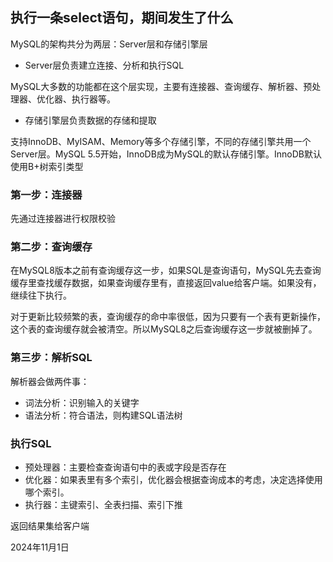 ## 执行一条select语句，期间发生了什么

MySQL的架构共分为两层：Server层和存储引擎层

* Server层负责建立连接、分析和执行SQL

​		MySQL大多数的功能都在这个层实现，主要有连接器、查询缓存、解析器、预处理器、优化器、执行器等。

* 存储引擎层负责数据的存储和提取

​		支持InnoDB、MyISAM、Memory等多个存储引擎，不同的存储引擎共用一个Server层。MySQL 5.5开始，InnoDB成为MySQL的默认存储引擎。InnoDB默认使用B+树索引类型

### 第一步：连接器

先通过连接器进行权限校验

### 第二步：查询缓存

在MySQL8版本之前有查询缓存这一步，如果SQL是查询语句，MySQL先去查询缓存里查找缓存数据，如果查询缓存里有，直接返回value给客户端。如果没有，继续往下执行。

对于更新比较频繁的表，查询缓存的命中率很低，因为只要有一个表有更新操作，这个表的查询缓存就会被清空。所以MySQL8之后查询缓存这一步就被删掉了。

### 第三步：解析SQL

解析器会做两件事：

* 词法分析：识别输入的关键字
* 语法分析：符合语法，则构建SQL语法树

### 执行SQL

* 预处理器：主要检查查询语句中的表或字段是否存在
* 优化器：如果表里有多个索引，优化器会根据查询成本的考虑，决定选择使用哪个索引。
* 执行器：主键索引、全表扫描、索引下推

返回结果集给客户端

2024年11月1日